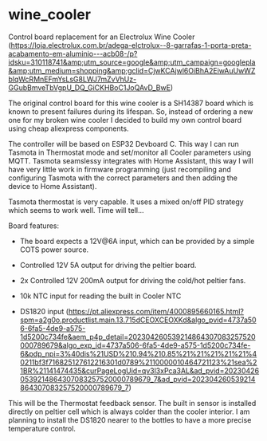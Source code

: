 # wine_cooler
Control board replacement for an Electrolux Wine Cooler (https://loja.electrolux.com.br/adega-elctrolux--8-garrafas-1-porta-preta-acabamento-em-aluminio---acb08-/p?idsku=310118741&amp;utm_source=google&amp;utm_campaign=googlepla&amp;utm_medium=shopping&amp;gclid=CjwKCAjwl6OiBhA2EiwAuUwWZblqWcRMnEFmYsLsG8LWJ7mZvVhUz-GGubBmveTbVgpU_DQ_GiCKHBoC1JoQAvD_BwE)


The original control board for this wine cooler is a SH14387 board which is known to present failures during its lifespan. So, instead of ordering a new one for my broken wine cooler I decided to build my own control board using cheap aliexpress components.

The controller will be based on ESP32 Devboard C. This way I can run Tasmota in Thermostat mode and set/monitor all Cooler parameters using MQTT. Tasmota seamslessy integrates with Home Assistant, this way I will have very little work in firmware programming (just recompiling and configuring Tasmota with the correct parameters and then adding the device to Home Assistant).

Tasmota thermostat is very capable. It uses a mixed on/off PID strategy which seems to work well. Time will tell...

Board features:

- The board expects a 12V@6A input, which can be provided by a simple COTS power source.

- Controlled 12V 5A output for driving the peltier board.

- 2x Controlled 12V 200mA output for driving the cold/hot peltier fans.

- 10k NTC input for reading the built in Cooler NTC 

- DS1820 input (https://pt.aliexpress.com/item/4000895660165.html?spm=a2g0o.productlist.main.13.715dCEOXCEOXKd&algo_pvid=4737a506-6fa5-4de9-a575-1d5200c734fe&aem_p4p_detail=202304260539214864307083257520000789679&algo_exp_id=4737a506-6fa5-4de9-a575-1d5200c734fe-6&pdp_npi=3%40dis%21USD%210.94%210.85%21%21%21%21%21%40211bf3f716825127612216301d0789%2110000010464721123%21sea%21BR%21141474435&curPageLogUid=qv3l3xPca3AL&ad_pvid=202304260539214864307083257520000789679_7&ad_pvid=202304260539214864307083257520000789679_7)

This will be the Thermostat feedback sensor. The built in sensor is installed directly on peltier cell which is always colder than the cooler interior. I am planning to install the DS1820 nearer to the bottles to have a more precise temperature control.

